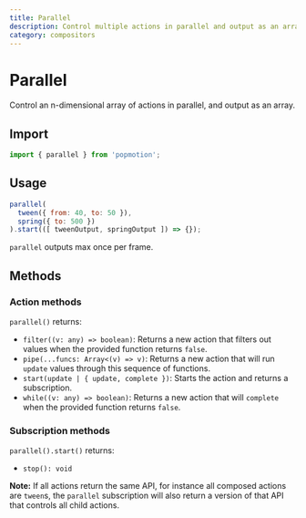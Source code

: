 ```yaml
---
title: Parallel
description: Control multiple actions in parallel and output as an array.
category: compositors
---
```


# Parallel

Control an n-dimensional array of actions in parallel, and output as an array.

<TOC />

## Import

```javascript
import { parallel } from 'popmotion';
```

## Usage

```javascript
parallel(
  tween({ from: 40, to: 50 }),
  spring({ to: 500 })
).start(([ tweenOutput, springOutput ]) => {});
```

`parallel` outputs max once per frame.

## Methods

### Action methods

`parallel()` returns:

- `filter((v: any) => boolean)`: Returns a new action that filters out values when the provided function returns `false`.
- `pipe(...funcs: Array<(v) => v)`: Returns a new action that will run `update` values through this sequence of functions.
- `start(update | { update, complete })`: Starts the action and returns a subscription.
- `while((v: any) => boolean)`: Returns a new action that will `complete` when the provided function returns `false`.

### Subscription methods

`parallel().start()` returns:

- `stop(): void`

**Note:** If all actions return the same API, for instance all composed actions are `tween`s, the `parallel` subscription will also return a version of that API that controls all child actions.
